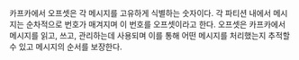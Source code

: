 
카프카에서 오프셋은 각 메시지를 고유하게 식별하는 숫자이다.
각 파티션 내에서 메시지는 순차적으로 번호가 매겨지며 이 번호를 오프셋이라고 한다.
오프셋은 카프카에서 메시지를 읽고, 쓰고, 관리하는데 사용되며 이를 통해 어떤 메시지를 처리했는지 추적할 수 있고 메시지의 순서를 보장한다.


